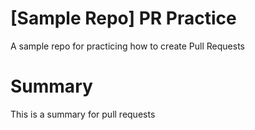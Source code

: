 # [Sample Repo] PR Practice
A sample repo for practicing how to create Pull Requests

# Summary
This is a summary for pull requests
